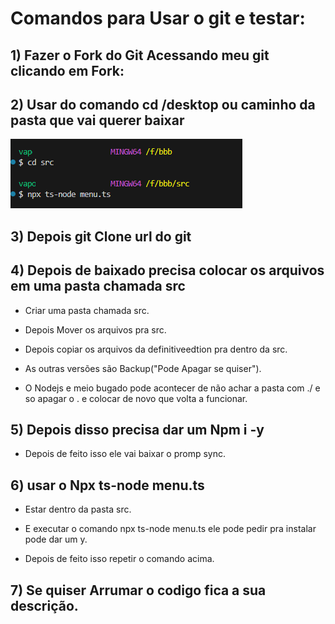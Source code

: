 # Comandos para Usar o git e testar:

## 1) Fazer o Fork do Git Acessando meu git clicando em Fork:

## 2) Usar do comando cd /desktop ou caminho da pasta que vai querer baixar

![Exemplo de Pasta](https://github.com/SidneiAJr/Sr_Aneis_Senac/blob/main/img/77.PNG)

## 3) Depois git Clone url do git

## 4) Depois de baixado precisa colocar os arquivos em uma pasta chamada src

- Criar uma pasta chamada src.

- Depois Mover os arquivos pra src.

- Depois copiar os arquivos da definitiveedtion pra dentro da src.

- As outras versões são Backup("Pode Apagar se quiser").

- O Nodejs e meio bugado pode acontecer de não achar a pasta com ./ e so apagar o . e colocar de novo que volta a funcionar.

## 5) Depois disso precisa dar um Npm i -y

- Depois de feito isso ele vai baixar o promp sync.

## 6) usar o Npx ts-node menu.ts

- Estar dentro da pasta src.

- E executar o comando npx ts-node menu.ts ele pode pedir pra instalar pode dar um y.

- Depois de feito isso repetir o comando acima.

## 7) Se quiser Arrumar o codigo fica a sua descrição.
